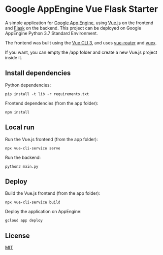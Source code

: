 # Google AppEngine Vue Flask Starter
A simple application for [Google App Engine](https://appengine.google.com/), using [Vue.js](https://vuejs.org/) on the frontend and [Flask](http://flask.pocoo.org/) on the backend.
This project can be deployed on Google AppEngine Python 3.7 Standard Environment.

The frontend was built using the [Vue CLI 3](https://cli.vuejs.org/), and uses [vue-router](https://router.vuejs.org/) and [vuex](https://vuex.vuejs.org/).

If you want, you can empty the /app folder and create a new Vue.js project inside it.

## Install dependencies

Python dependencies:

    pip install -t lib -r requirements.txt

Frontend dependencies (from the app folder):

    npm install

## Local run

Run the Vue.js frontend (from the app folder):

    npx vue-cli-service serve

Run the backend:

    python3 main.py

## Deploy

Build the Vue.js frontend (from the app folder):

    npx vue-cli-service build

Deploy the application on AppEngine:

    gcloud app deploy

## License

[MIT](http://opensource.org/licenses/MIT)
